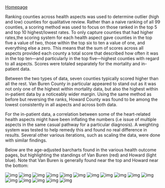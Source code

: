 [Homepage](https://jacob-a-clark.github.io/practicum/)

Ranking counties across health aspects was used to determine outlier (high and low) counties for qualitative review.  Rather than a naive ranking of all 99 counties, a scoring method was used to focus on those ranked in the top 5 and top 10 highest/lowest rates. To only capture counties that had higher rates,the scoring system for each health aspect gave counties in the top five a value of two, those within the top six to ten a value of one, and everything else a zero.  This means that the sum of scores across all aspects provided each county a total score that described how often it was in the top ten—and particularly in the top five—highest counties with regard to all aspects.  Scores were totaled separately for the mortality and in-patient data.

Between the two types of data, seven counties typically scored higher than all the rest.  Van Buren County in particular appeared to stand out as it was not only one of the highest within mortality data, but also the highest within in-patient data by a noticeably wider margin.  Using the same method as before but reversing the ranks, Howard County was found to be among the lowest consistently in all aspects and across both data.

For the in-patient data, a correlation between some of the heart-related health aspects might have been inflating the numbers (i.e issue of multiple aspects in the same casual pathway for a particular diagnosis).  A weighting system was tested to help remedy this and found no real difference in results.  Several other various iterations, such as scaling the data, were done with similar findings.

Below are the age-adjusted barcharts found in the various health outcome pages, but highlighting the standings of Van Buren (red) and Howard (light blue).  Note that Van Buren is generally found near the top and Howard near the bottom:

![img](/images/diabetes_hospital_3group.svg)
![img](/images/diabetes_mortality_3group.svg)
![img](/images/myocardial_infarction_hospital_3group.svg)
![img](/images/myocardial_infarction_mortality_3group.svg)
![img](/images/hypertension_hospital_3group.svg)
![img](/images/hypertension_mortality_3group.svg)
![img](/images/heart_failure_hospital_3group.svg)
![img](/images/heart_failure_mortality_3group.svg)
![img](/images/gallbladder_disease_hospital_3group.svg)
![img](/images/gallbladder_disease_mortality_3group.svg)
![img](/images/cancer_prostate_hospital_3group.svg)
![img](/images/cancer_prostate_mortality_3group.svg)
![img](/images/cancer_colorectal_hospital_3group.svg)
![img](/images/cancer_colorectal_mortality_3group.svg)
![img](/images/cancer_breast_hospital_3group.svg)
![img](/images/cancer_breast_mortality_3group.svg)
